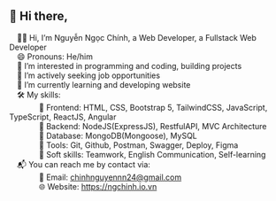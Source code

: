 ## 👋 Hi there, 

<!--
**ngchinhdev/ngchinhdev** is a ✨ _special_ ✨ repository because its `README.md` (this file) appears on your GitHub profile.

Here are some ideas to get you started:

- 🔭 I’m currently working on ...
- 🌱 I’m currently learning ...
- 👯 I’m looking to collaborate on ...
- 🤔 I’m looking for help with ...
- 💬 Ask me about ...
- 📫 How to reach me: ...
- 😄 Pronouns: ...
- ⚡ Fun fact: ...
-->
 &emsp;🤵‍♂ Hi, I’m Nguyễn Ngọc Chính, a Web Developer, a Fullstack Web Developer <br/>
 &emsp;😄 Pronouns: He/him <br/>
 &emsp;💞️ I’m interested in programming and coding, building projects <br/>
 &emsp;👯 I’m actively seeking job opportunities <br/>
 &emsp;🌱 I’m currently learning and developing website <br/>
 &emsp;🛠️ My skills: <br/>
 &emsp; &emsp; &emsp; 📌 Frontend: HTML, CSS, Bootstrap 5, TailwindCSS, JavaScript, TypeScript, ReactJS, Angular <br/>
 &emsp; &emsp; &emsp; 📌 Backend: NodeJS(ExpressJS), RestfulAPI, MVC Architecture <br/>
 &emsp; &emsp; &emsp; 📌 Database: MongoDB(Mongoose), MySQL <br/>
 &emsp; &emsp; &emsp; 📌 Tools: Git, Github, Postman, Swagger, Deploy, Figma <br/>
 &emsp; &emsp; &emsp; 📌 Soft skills: Teamwork, English Communication, Self-learning <br/>
 &emsp;📬 You can reach me by contact via: <br/>
 &emsp; &emsp; &emsp; 📩 Email: chinhnguyennn24@gmail.com <br/>
 &emsp; &emsp; &emsp; 🌐 Website: https://ngchinh.io.vn
